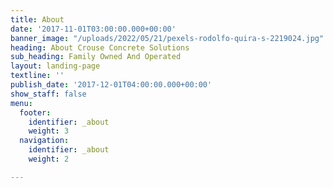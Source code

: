 ```yaml
---
title: About
date: '2017-11-01T03:00:00.000+00:00'
banner_image: "/uploads/2022/05/21/pexels-rodolfo-quira-s-2219024.jpg"
heading: About Crouse Concrete Solutions
sub_heading: Family Owned And Operated
layout: landing-page
textline: ''
publish_date: '2017-12-01T04:00:00.000+00:00'
show_staff: false
menu:
  footer:
    identifier: _about
    weight: 3
  navigation:
    identifier: _about
    weight: 2

---
```

